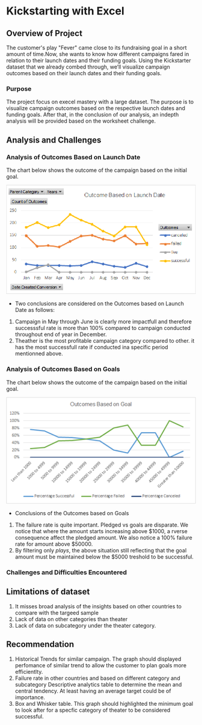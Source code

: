 # Kickstarting with Excel

## Overview of Project
The customer's play "Fever" came close to its fundraising goal in a short amount of time.Now, she wants to know how different campaigns fared in relation to their launch dates and their funding goals. Using the Kickstarter dataset that we already combed through, we’ll visualize campaign outcomes based on their launch dates and their funding goals. 

### Purpose
The project focus on execel mastery with a large dataset. The purpose is to visualize campaign outcomes based on the respective launch dates and funding goals. After that, in the conclusion of our analysis, an indepth analysis will be provided based on the worksheet challenge.

## Analysis and Challenges

### Analysis of Outcomes Based on Launch Date

The chart below shows the outcome of the campaign based on the initial goal.

![Launch_date_outcome](Resources/Outcome%20Based%20on%20Launch%20Date.png)


- Two conclusions are considered on the Outcomes based on Launch Date as follows:

1. Campaign in May through June is clearly more impactfull and therefore successsful rate is more than 100% compared to campaign conducted throughout end of year in December.
2. Theather is the most profitable campaign category compared to other. it has the most successfull rate if conducted ina specific period mentionned above.

### Analysis of Outcomes Based on Goals

The chart below shows the outcome of the campaign based on the initial goal.

![Goals_vs_Outcomes](Resources/Outcomes_vs_Goals.png)

- Conclusions of the Outcomes based on Goals
1. The failure rate is quite important. Pledged vs goals are disparate. We notice that where the amount starts increasing above $1000, a rverse consequence affect the pledged amount. We also notice a 100% failure rate for amount above $50000.
2. By filtering only *plays*, the above situation still reflecting that the goal amount must be maintained below the $5000 treshold to be successful.


### Challenges and Difficulties Encountered

## Limitations of dataset

1. It misses broad analysis of the insights based on other countries to compare with the targeed sample
2. Lack of data on other categories than theater
3. Lack of data on subcategory under the theater category.

## Recommendation

1. Historical Trends for similar campaign. The graph should displayed perfomance of similar trend to allow the customer to plan goals more efficientlty.
2. Failure rate in other countries and based on different category and subcategory 
Descriptive analytics table to determine the mean and central tendency. At least having an average target could be of importance.
3. Box and Whisker table. This graph should highlighted the minimum goal to look after for a specfic category of theater to be considered successful.
